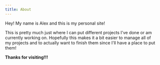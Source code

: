 ```yaml
---
title: About
---
```

Hey! My name is Alex and this is my personal site!

This is pretty much just where I can put different projects I've done or am currently working on. Hopefully this makes it a bit easier to manage all of my projects and to actually want to finish them since I'll have a place to put them!

**Thanks for visiting!!!**